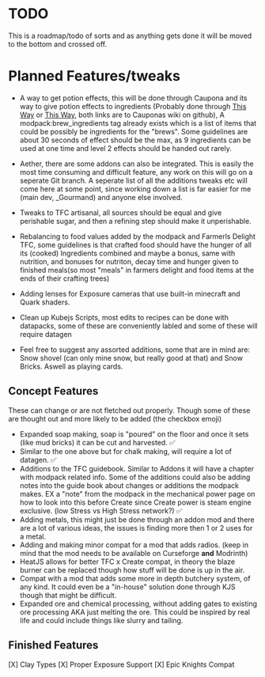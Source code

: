 # TODO

This is a roadmap/todo of sorts and as anything gets done it will be moved to the bottom and crossed off.

# Planned Features/tweaks

- A way to get potion effects, this will be done through Caupona and its way to give potion effects to ingredients (Probably done through [This Way](https://github.com/TeamMoegMC/Caupona/wiki/Spice-Recipe) or [This Way](https://github.com/TeamMoegMC/Caupona/wiki/Full-guide-to-add-frying-&-cooking-recipe#ingredient-handling), both links are to Cauponas wiki on github), A modpack:brew_ingredients tag already exists which is a list of items that could be possibly be ingredients for the "brews". Some guidelines are about 30 seconds of effect should be the max, as 9 ingredients can be used at one time and level 2 effects should be handed out rarely.

- Aether, there are some addons can also be integrated. This is easily the most time consuming and difficult feature, any work on this will go on a seperate Git branch. A seperate list of all the additions tweaks etc will come here at some point, since working down a list is far easier for me (main dev, _Gourmand) and anyone else involved.

- Tweaks to TFC artisanal, all sources should be equal and give perishable sugar, and then a refining step should make it unperishable.

- Rebalancing to food values added by the modpack and Farmerls Delight TFC, some guidelines is that crafted food should have the hunger of all its (cooked) Ingredients combined and maybe a bonus, same with nutrition, and bonuses for nutriton, decay time and hunger given to finished meals(so most "meals" in farmers delight and food items at the ends of their crafting trees)

- Adding lenses for Exposure cameras that use built-in minecraft and Quark shaders.

- Clean up Kubejs Scripts, most edits to recipes can be done with datapacks, some of these are conveniently labled and some of these will require datagen

- Feel free to suggest any assorted additions, some that are in mind are: Snow shovel (can only mine snow, but really good at that) and Snow Bricks. Aswell as playing cards.
## Concept Features

These can change or are not fletched out properly. Though some of these are thought out and more likely to be added (the checkbox emoji)

- Expanded soap making, soap is "poured" on the floor and once it sets (like mud bricks) it can be cut and harvested. ✅
- Similar to the one above but for chalk making, will require a lot of datagen. ✅
- Additions to the TFC guidebook. Similar to Addons it will have a chapter with modpack related info. Some of the additions could also be adding notes into the guide book about changes or additions the modpack makes. EX a "note" from the modpack in the mechanical power page on how to look into this before Create since Create power is steam engine exclusive. (low Stress vs High Stress network?) ✅
- Adding metals, this might just be done through an addon mod and there are a lot of various ideas, the issues is finding more then 1 or 2 uses for a metal.
- Adding and making minor compat for a mod that adds radios. (keep in mind that the mod needs to be available on Curseforge **and** Modrinth)
- HeatJS allows for better TFC x Create compat, in theory the blaze burner can be replaced though how stuff will be done is up in the air.
- Compat with a mod that adds some more in depth butchery system, of any kind. It could even be a "in-house" solution done through KJS though that might be difficult.
- Expanded ore and chemical processing, without adding gates to existing ore processing AKA just melting the ore. This could be inspired by real life and could include things like slurry and tailing.

## Finished Features

[X] Clay Types 
[X] Proper Exposure Support
[X] Epic Knights Compat
